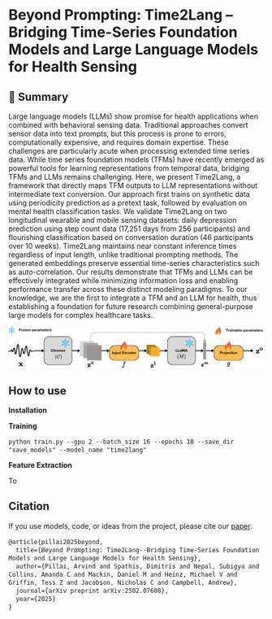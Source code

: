 # Beyond Prompting: Time2Lang – Bridging Time-Series Foundation Models and Large Language Models for Health Sensing

## :book: Summary
Large language models (LLMs) show promise for health applications when combined with behavioral sensing data. Traditional approaches
convert sensor data into text prompts, but this process is prone to errors, computationally expensive, and requires domain expertise. These challenges are particularly acute when processing extended time series data. While time series foundation models (TFMs) have recently emerged as powerful tools for learning representations from temporal data, bridging TFMs and LLMs remains challenging. Here, we present Time2Lang, a framework that directly maps TFM outputs to LLM representations without intermediate text conversion. Our approach first trains on synthetic data using periodicity prediction as a pretext task, followed by evaluation on mental health classification tasks. We validate Time2Lang on two longitudinal wearable and mobile sensing datasets: daily depression prediction using step count data (17,251 days from 256 participants) and flourishing classification based on conversation duration (46 participants over 10 weeks). Time2Lang maintains near constant inference times regardless of input length, unlike traditional prompting methods. The generated embeddings preserve essential time-series characteristics such as auto-correlation. Our results demonstrate
that TFMs and LLMs can be effectively integrated while minimizing information loss and enabling performance transfer across these distinct modeling paradigms. To our knowledge, we are the first to integrate a TFM and an LLM for health, thus establishing a foundation for future research combining general-purpose large models for complex healthcare tasks.

<div align="center">
  <img src="figures/time2lang.png" alt="Project Screenshot"/>
</div>

## How to use 

**Installation**

**Training**

``` 
python train.py --gpu 2 --batch_size 16 --epochs 10 --save_dir "save_models" --model_name "time2lang" 
```

**Feature Extraction**

To

## Citation

If you use models, code, or ideas from the project, please cite our [paper](https://arxiv.org/abs/2502.07608).

```
@article{pillai2025beyond,
  title={Beyond Prompting: Time2Lang--Bridging Time-Series Foundation Models and Large Language Models for Health Sensing},
  author={Pillai, Arvind and Spathis, Dimitris and Nepal, Subigya and Collins, Amanda C and Mackin, Daniel M and Heinz, Michael V and Griffin, Tess Z and Jacobson, Nicholas C and Campbell, Andrew},
  journal={arXiv preprint arXiv:2502.07608},
  year={2025}
}
```